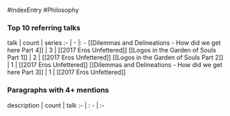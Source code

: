 #IndexEntry #Philosophy

### Top 10 referring talks
talk | count | series
:- | - |: -
[[Dilemmas and Delineations - How did we get here Part 4]] | 3 | [[2017 Eros Unfettered]]
[[Logos in the Garden of Souls Part 1]] | 2 | [[2017 Eros Unfettered]]
[[Logos in the Garden of Souls Part 2]] | 1 | [[2017 Eros Unfettered]]
[[Dilemmas and Delineations - How did we get here Part 3]] | 1 | [[2017 Eros Unfettered]]

### Paragraphs with 4+ mentions
description | count | talk
:- | : - | :-

